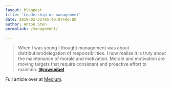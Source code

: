 ```yaml
---
layout: blogpost
title: 'Leadership or management'
date: 2019-02-22T05:40:07+00:00
author: Anton Sten
permalink: /management/

---
```

>When I was young I thought management was about distribution/delegation of responsibilities.  I now realize it is truly about the maintenance of morale and motivation.  Morale and motivation are moving targets that require consistent and proactive effort to maintain.
**[@mwseibel](https://twitter.com/mwseibel/status/1096436630347407360)**

Full article over at [Medium](https://bothsidesofthetable.com/the-one-thing-that-great-leaders-understand-ba479e48bd9e). 
